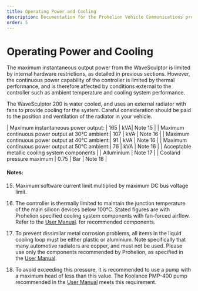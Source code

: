 ```yaml
---
title: Operating Power and Cooling
description: Documentation for the Prohelion Vehicle Communications protocol
order: 5
---
```


# Operating Power and Cooling

The maximum instantaneous output power from the WaveSculptor is limited by internal hardware restrictions, as detailed in previous sections.  However, the continuous power capability of the controller is limited by thermal performance, and is therefore affected by conditions external to the controller such as ambient temperature and cooling system performance.

The WaveSculptor 200 is water cooled, and uses an external radiator with fans to provide cooling for the system.  Careful consideration should be paid to the position and ventilation of the radiator in your vehicle.

| Maximum instantaneous power output: | 165 | kVA| Note 15 |
| Maximum continuous power output at 30°C ambient:| 107 | kVA | Note 16 |
| Maximum continuous power output at 40°C ambient:| 91 | kVA | Note 16 |
| Maximum continuous power output at 50°C ambient:| 76 | kVA | Note 16 |
| Acceptable metallic cooling system components | | Alluminium | Note 17 | 
| Cooland pressure maximum | 0.75 | Bar | Note 18 | 

#### Notes: 

15) Maximum software current limit multiplied by maximum DC bus voltage limit.

16) The controller is thermally limited to maintain the junction temperature of the main silicon devices below 100°C.  Stated figures are with Prohelion specified cooling system components with fan-forced airflow. Refer to the [User Manual](../User_Manual/75_Appendix_A.md). for recommended components.

17) To prevent dissimilar metal corrosion problems, all items in the liquid cooling loop must be either plastic or aluminium.  Note specifically that many automotive radiators are copper, and must not be used.  Please use only the components recommended by Prohelion, as specified in the [User Manual](../User_Manual/75_Appendix_A.md).

18) To avoid exceeding this pressure, it is recommended to use a pump with a maximum head of less than this value.  The Koolance PMP-400 pump recommended in the [User Manual](../User_Manual/75_Appendix_A.md) meets this requirement.
